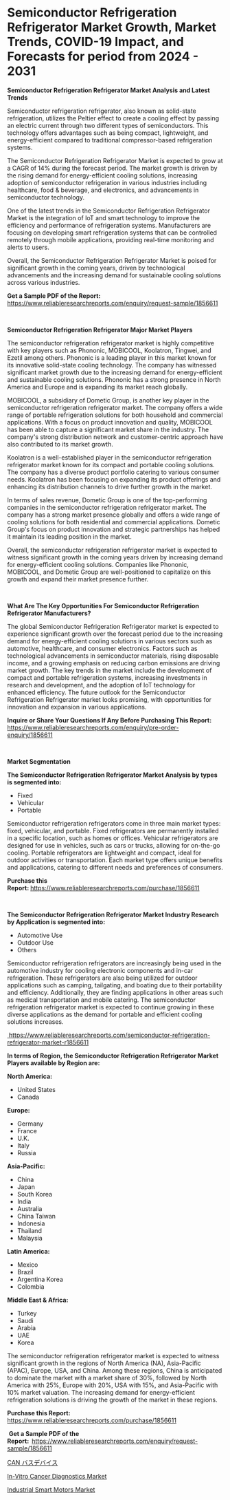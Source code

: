 <p><h1>Semiconductor Refrigeration Refrigerator Market Growth, Market Trends, COVID-19 Impact, and Forecasts for period from 2024 - 2031</h1></p><p><strong>Semiconductor Refrigeration Refrigerator Market Analysis and Latest Trends</strong></p>
<p><p>Semiconductor refrigeration refrigerator, also known as solid-state refrigeration, utilizes the Peltier effect to create a cooling effect by passing an electric current through two different types of semiconductors. This technology offers advantages such as being compact, lightweight, and energy-efficient compared to traditional compressor-based refrigeration systems.</p><p>The Semiconductor Refrigeration Refrigerator Market is expected to grow at a CAGR of 14% during the forecast period. The market growth is driven by the rising demand for energy-efficient cooling solutions, increasing adoption of semiconductor refrigeration in various industries including healthcare, food & beverage, and electronics, and advancements in semiconductor technology.</p><p>One of the latest trends in the Semiconductor Refrigeration Refrigerator Market is the integration of IoT and smart technology to improve the efficiency and performance of refrigeration systems. Manufacturers are focusing on developing smart refrigeration systems that can be controlled remotely through mobile applications, providing real-time monitoring and alerts to users.</p><p>Overall, the Semiconductor Refrigeration Refrigerator Market is poised for significant growth in the coming years, driven by technological advancements and the increasing demand for sustainable cooling solutions across various industries.</p></p>
<p><strong>Get a Sample PDF of the Report:&nbsp;</strong> <a href="https://www.reliableresearchreports.com/enquiry/request-sample/1856611">https://www.reliableresearchreports.com/enquiry/request-sample/1856611</a></p>
<p>&nbsp;</p>
<p><strong>Semiconductor Refrigeration Refrigerator Major Market Players</strong></p>
<p><p>The semiconductor refrigeration refrigerator market is highly competitive with key players such as Phononic, MOBICOOL, Koolatron, Tingwei, and Ezetil among others. Phononic is a leading player in this market known for its innovative solid-state cooling technology. The company has witnessed significant market growth due to the increasing demand for energy-efficient and sustainable cooling solutions. Phononic has a strong presence in North America and Europe and is expanding its market reach globally.</p><p>MOBICOOL, a subsidiary of Dometic Group, is another key player in the semiconductor refrigeration refrigerator market. The company offers a wide range of portable refrigeration solutions for both household and commercial applications. With a focus on product innovation and quality, MOBICOOL has been able to capture a significant market share in the industry. The company's strong distribution network and customer-centric approach have also contributed to its market growth.</p><p>Koolatron is a well-established player in the semiconductor refrigeration refrigerator market known for its compact and portable cooling solutions. The company has a diverse product portfolio catering to various consumer needs. Koolatron has been focusing on expanding its product offerings and enhancing its distribution channels to drive further growth in the market.</p><p>In terms of sales revenue, Dometic Group is one of the top-performing companies in the semiconductor refrigeration refrigerator market. The company has a strong market presence globally and offers a wide range of cooling solutions for both residential and commercial applications. Dometic Group's focus on product innovation and strategic partnerships has helped it maintain its leading position in the market.</p><p>Overall, the semiconductor refrigeration refrigerator market is expected to witness significant growth in the coming years driven by increasing demand for energy-efficient cooling solutions. Companies like Phononic, MOBICOOL, and Dometic Group are well-positioned to capitalize on this growth and expand their market presence further.</p></p>
<p>&nbsp;</p>
<p><strong>What Are The Key Opportunities For Semiconductor Refrigeration Refrigerator Manufacturers?</strong></p>
<p><p>The global Semiconductor Refrigeration Refrigerator market is expected to experience significant growth over the forecast period due to the increasing demand for energy-efficient cooling solutions in various sectors such as automotive, healthcare, and consumer electronics. Factors such as technological advancements in semiconductor materials, rising disposable income, and a growing emphasis on reducing carbon emissions are driving market growth. The key trends in the market include the development of compact and portable refrigeration systems, increasing investments in research and development, and the adoption of IoT technology for enhanced efficiency. The future outlook for the Semiconductor Refrigeration Refrigerator market looks promising, with opportunities for innovation and expansion in various applications.</p></p>
<p><strong>Inquire or Share Your Questions If Any Before Purchasing This Report:</strong> <a href="https://www.reliableresearchreports.com/enquiry/pre-order-enquiry/1856611">https://www.reliableresearchreports.com/enquiry/pre-order-enquiry/1856611</a></p>
<p>&nbsp;</p>
<p><strong>Market Segmentation</strong></p>
<p><strong>The Semiconductor Refrigeration Refrigerator Market Analysis by types is segmented into:</strong></p>
<p><ul><li>Fixed</li><li>Vehicular</li><li>Portable</li></ul></p>
<p><p>Semiconductor refrigeration refrigerators come in three main market types: fixed, vehicular, and portable. Fixed refrigerators are permanently installed in a specific location, such as homes or offices. Vehicular refrigerators are designed for use in vehicles, such as cars or trucks, allowing for on-the-go cooling. Portable refrigerators are lightweight and compact, ideal for outdoor activities or transportation. Each market type offers unique benefits and applications, catering to different needs and preferences of consumers.</p></p>
<p><strong>Purchase this Report:&nbsp;</strong><a href="https://www.reliableresearchreports.com/purchase/1856611">https://www.reliableresearchreports.com/purchase/1856611</a></p>
<p>&nbsp;</p>
<p><strong>The Semiconductor Refrigeration Refrigerator Market Industry Research by Application is segmented into:</strong></p>
<p><ul><li>Automotive Use</li><li>Outdoor Use</li><li>Others</li></ul></p>
<p><p>Semiconductor refrigeration refrigerators are increasingly being used in the automotive industry for cooling electronic components and in-car refrigeration. These refrigerators are also being utilized for outdoor applications such as camping, tailgating, and boating due to their portability and efficiency. Additionally, they are finding applications in other areas such as medical transportation and mobile catering. The semiconductor refrigeration refrigerator market is expected to continue growing in these diverse applications as the demand for portable and efficient cooling solutions increases.</p></p>
<p><a href="https://www.reliableresearchreports.com/semiconductor-refrigeration-refrigerator-market-r1856611">&nbsp;https://www.reliableresearchreports.com/semiconductor-refrigeration-refrigerator-market-r1856611</a></p>
<p><strong>In terms of Region, the Semiconductor Refrigeration Refrigerator Market Players available by Region are:</strong></p>
<p>
    <p> <strong> North America: </strong>
        <ul>
            <li>United States</li>
            <li>Canada</li>
        </ul>
        </p> 
    <p> <strong> Europe: </strong>
        <ul>
            <li>Germany</li>
            <li>France</li>
            <li>U.K.</li>
            <li>Italy</li>
            <li>Russia</li>
        </ul>
        </p> 
    <p> <strong> Asia-Pacific: </strong>
        <ul>
            <li>China</li>
            <li>Japan</li>
            <li>South Korea</li>
            <li>India</li>
            <li>Australia</li>
            <li>China Taiwan</li>
            <li>Indonesia</li>
            <li>Thailand</li>
            <li>Malaysia</li>
        </ul>
        </p> 
    <p> <strong> Latin America: </strong>
        <ul>
            <li>Mexico</li>
            <li>Brazil</li>
            <li>Argentina Korea</li>
            <li>Colombia</li>
        </ul>
        </p> 
    <p> <strong> Middle East & Africa: </strong>
        <ul>
            <li>Turkey</li>
            <li>Saudi</li>
            <li>Arabia</li>
            <li>UAE</li>
            <li>Korea</li>
        </ul>
    </p>
    </p>
<p><p>The semiconductor refrigeration refrigerator market is expected to witness significant growth in the regions of North America (NA), Asia-Pacific (APAC), Europe, USA, and China. Among these regions, China is anticipated to dominate the market with a market share of 30%, followed by North America with 25%, Europe with 20%, USA with 15%, and Asia-Pacific with 10% market valuation. The increasing demand for energy-efficient refrigeration solutions is driving the growth of the market in these regions.</p></p>
<p><strong>Purchase this Report: </strong><a href="https://www.reliableresearchreports.com/purchase/1856611">https://www.reliableresearchreports.com/purchase/1856611</a></p>
<p>&nbsp;<strong>Get a Sample PDF of the Report:&nbsp;&nbsp;</strong><a href="https://www.reliableresearchreports.com/enquiry/request-sample/1856611">https://www.reliableresearchreports.com/enquiry/request-sample/1856611</a></p>
<p><strong></strong></p>
<p><p><a href="https://github.com/AaronVargas43/Market-Research-Report-List-1/blob/main/619242069426.md">CAN バスデバイス</a></p><p><a href="https://www.linkedin.com/pulse/in-vitro-cancer-diagnostics-market-insight-trends-growth-forecasted-hvwhc?trackingId=opZdFq9L%2B2MNAoQS%2BGiYTw%3D%3D">In-Vitro Cancer Diagnostics Market</a></p><p><a href="https://www.linkedin.com/pulse/industrial-smart-motors-market-trends-analysis-forecasted-0ptsf?trackingId=k92mjFQvQoEl04W1A%2BH1Aw%3D%3D">Industrial Smart Motors Market</a></p></p>